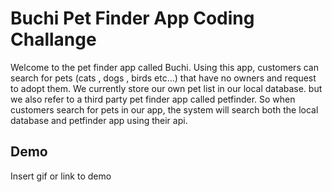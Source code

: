 
# Buchi Pet Finder App Coding Challange

Welcome to the pet finder app called Buchi. Using this app, customers can search for pets (cats , dogs , birds etc…) that have no owners and request to adopt them. 
We currently store our own pet list in our local database. but we also refer to a third party pet finder app called petfinder. So when customers search for pets in our app, the system will search both the local database and petfinder app using their api. 




## Demo

Insert gif or link to demo

